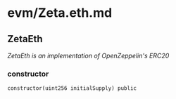 # evm/Zeta.eth.md

## ZetaEth

_ZetaEth is an implementation of OpenZeppelin's ERC20_

### constructor

```solidity
constructor(uint256 initialSupply) public
```

